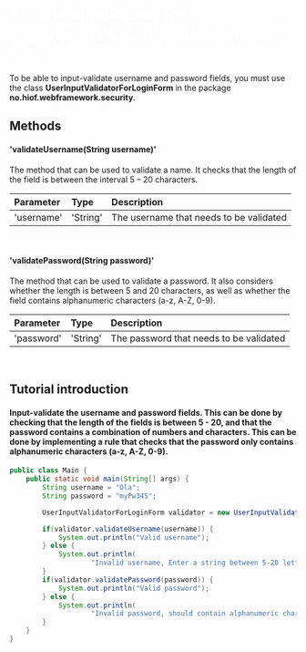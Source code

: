 <h1 style="color: white">API Documentation for "UserInputValidatorForLoginForm" Class</h1>

To be able to input-validate username and password fields, you must use the class **UserInputValidatorForLoginForm**
in the package **no.hiof.webframework.security**.

## Methods
#### 'validateUsername(String username)'
The method that can be used to validate a name. It checks that the length of the field is between the interval 5 – 20 characters.

| Parameter    | Type         | Description                                           |
|:-------------|:-------------|:------------------------------------------------------|
| 'username'   | 'String'     | The username that needs to be validated                      |


<br>

#### 'validatePassword(String password)'
The method that can be used to validate a password. It also considers whether the length is between 5 and 20 characters,
as well as whether the field contains alphanumeric characters (a-z, A-Z, 0-9).

| Parameter    | Type         | Description                             |
|:-------------|:-------------|:----------------------------------------|
| 'password'   | 'String'     | The password that needs to be validated |

<br>

## Tutorial introduction
#### Input-validate the username and password fields. This can be done by checking that the length of the fields is between 5 - 20, and that the password contains a combination of numbers and characters. This can be done by implementing a rule that checks that the password only contains alphanumeric characters (a-z, A-Z, 0-9).

```java
public class Main {
    public static void main(String[] args) {
        String username = "Ola";
        String password = "myPw345";

        UserInputValidatorForLoginForm validator = new UserInputValidatorForLoginForm();

        if(validator.validateUsername(username)) {
            System.out.println("Valid username");
        } else {
            System.out.println(
                    "Invalid username, Enter a string between 5-20 letters.");
        }
        if(validator.validatePassword(password)) {
            System.out.println("Valid password");
        } else {
            System.out.println(
                    "Invalid password, should contain alphanumeric characters");
        }
    }
}
```
